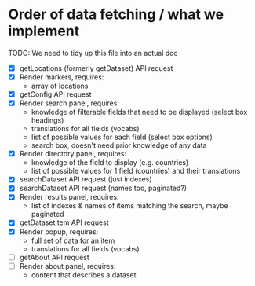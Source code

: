 # Order of data fetching / what we implement

TODO: We need to tidy up this file into an actual doc

- [x] getLocations (formerly getDataset) API request
- [x] Render markers, requires:
  - array of locations
- [x] getConfig API request
- [x] Render search panel, requires:
  - knowledge of filterable fields that need to be displayed (select box headings)
  - translations for all fields (vocabs)
  - list of possible values for each field (select box options)
  - search box, doesn't need prior knowledge of any data
- [x] Render directory panel, requires:
  - knowledge of the field to display (e.g. countries)
  - list of possible values for 1 field (countries) and their translations
- [x] searchDataset API request (just indexes)
- [x] searchDataset API request (names too, paginated?)
- [x] Render results panel, requires:
  - list of indexes & names of items matching the search, maybe paginated
- [x] getDatasetItem API request
- [x] Render popup, requires:
  - full set of data for an item
  - translations for all fields (vocabs)
- [ ] getAbout API request
- [ ] Render about panel, requires:
  - content that describes a dataset

